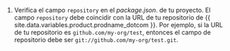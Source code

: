 1. Verifica el campo `repository` en el *package.json*. de tu proyecto. El campo `repository` debe coincidir con la URL de tu repositorio de {{ site.data.variables.product.prodname_dotcom }}. Por ejemplo, si la URL de tu repositorio es `github.com/my-org/test`, entonces el campo de repositorio debe ser `git://github.com/my-org/test.git`.

